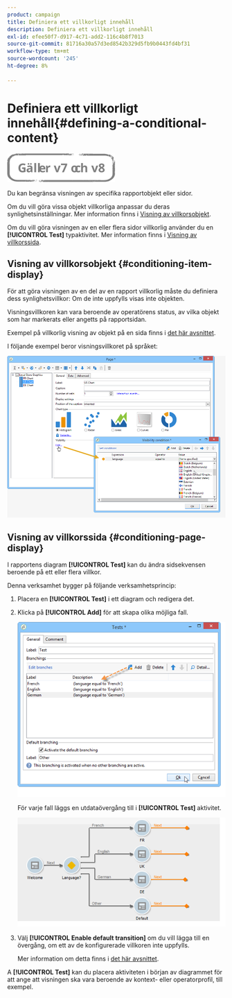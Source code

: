 ```yaml
---
product: campaign
title: Definiera ett villkorligt innehåll
description: Definiera ett villkorligt innehåll
exl-id: efee50f7-d917-4c71-add2-116c4b8f7013
source-git-commit: 81716a30a57d3ed8542b329d5fb9b0443fd4bf31
workflow-type: tm+mt
source-wordcount: '245'
ht-degree: 8%

---
```


# Definiera ett villkorligt innehåll{#defining-a-conditional-content}

![](../../assets/common.svg)

Du kan begränsa visningen av specifika rapportobjekt eller sidor.

Om du vill göra vissa objekt villkorliga anpassar du deras synlighetsinställningar. Mer information finns i [Visning av villkorsobjekt](#conditioning-item-display).

Om du vill göra visningen av en eller flera sidor villkorlig använder du en **[!UICONTROL Test]** typaktivitet. Mer information finns i [Visning av villkorssida](#conditioning-page-display).

## Visning av villkorsobjekt {#conditioning-item-display}

För att göra visningen av en del av en rapport villkorlig måste du definiera dess synlighetsvillkor: Om de inte uppfylls visas inte objekten.

Visningsvillkoren kan vara beroende av operatörens status, av vilka objekt som har markerats eller angetts på rapportsidan.

Exempel på villkorlig visning av objekt på en sida finns i [det här avsnittet](../../web/using/form-rendering.md#defining-fields-conditional-display).

I följande exempel beror visningsvillkoret på språket:

![](assets/reporting_display_condition.png)

## Visning av villkorssida {#conditioning-page-display}

I rapportens diagram **[!UICONTROL Test]** kan du ändra sidsekvensen beroende på ett eller flera villkor.

Denna verksamhet bygger på följande verksamhetsprincip:

1. Placera en **[!UICONTROL Test]** i ett diagram och redigera det.
1. Klicka på **[!UICONTROL Add]** för att skapa olika möjliga fall.

   ![](assets/reporting_test_sample.png)

   För varje fall läggs en utdataövergång till i **[!UICONTROL Test]** aktivitet.

   ![](assets/reporting_test_transitions.png)

1. Välj **[!UICONTROL Enable default transition]** om du vill lägga till en övergång, om ett av de konfigurerade villkoren inte uppfylls.

   Mer information om detta finns i [det här avsnittet](../../web/using/defining-web-forms-page-sequencing.md#conditional-page-display).

A **[!UICONTROL Test]** kan du placera aktiviteten i början av diagrammet för att ange att visningen ska vara beroende av kontext- eller operatorprofil, till exempel.
